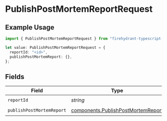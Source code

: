 # PublishPostMortemReportRequest

## Example Usage

```typescript
import { PublishPostMortemReportRequest } from "firehydrant-typescript-sdk/models/operations";

let value: PublishPostMortemReportRequest = {
  reportId: "<id>",
  publishPostMortemReport: {},
};
```

## Fields

| Field                                                                                    | Type                                                                                     | Required                                                                                 | Description                                                                              |
| ---------------------------------------------------------------------------------------- | ---------------------------------------------------------------------------------------- | ---------------------------------------------------------------------------------------- | ---------------------------------------------------------------------------------------- |
| `reportId`                                                                               | *string*                                                                                 | :heavy_check_mark:                                                                       | N/A                                                                                      |
| `publishPostMortemReport`                                                                | [components.PublishPostMortemReport](../../models/components/publishpostmortemreport.md) | :heavy_check_mark:                                                                       | N/A                                                                                      |